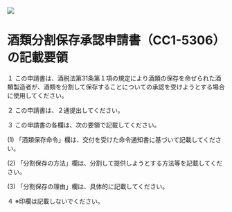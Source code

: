 ![](https://www.nta.go.jp/tmp/8d568949-e742-4ac1-9089-e9145f734795/images/82f8e077a757763f24008e77b0be5be56d9fdf9d5e6b57402a71a2fa872a4953.jpg)

# 酒類分割保存承認申請書（CC1-5306）の記載要領

１ この申請書は、酒税法第31条第１項の規定により酒類の保存を命ぜられた酒類製造者が、酒類を分割して保存することについての承認を受けようとする場合に使用してください。

２ この申請書は、２通提出してください。

３ この申請書の各欄は、次の要領で記載してください。

(1) 「酒類保存命令」欄は、交付を受けた命令通知書に基づいて記載してください。

(2) 「分割保存の方法」欄は、分割して提供しようとする方法等を記載してください。

(3) 「分割保存の理由」欄は、具体的に記載してください。

４ ※印欄は記載しないでください。